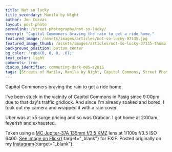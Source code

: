 ```yaml
---
title: Not so lucky
title_secondary: Manila by Night
author: Jon Cuevas
layout: post-photo
permalink: /street-photography/not-so-lucky/
excerpt: "Capitol Commoners braving the rain to get a ride home."
featured_image: /assets/images/articles/not-so-lucky-07135.jpg
featured_image_thumb: /assets/images/articles/not-so-lucky-07135-thumb.jpg
background_position: bottom center
bg_color: 'rgba(0, 0, 0, .6);'
text_color: light
comments: true
disqus_identifier: commuting-dark-005-s2015
tags: [Streets of Manila, Manila by Night, Capitol Commons, Street Photography, Sony, Sony A7Sii, Manila, Photography, Mirrorless, Vintage Lenses, Jupiter 37A]
---
```


<p class="lead">Capitol Commoners braving the rain to get a ride home.</p>

I've been stuck in the vicinity of Capitol Commons in Pasig since 9:00pm due to that day's traffic gridlock. And since I'm already soaked and bored, I took out my camera and wrapped it with a rain cover.

Uber was at x5 surge pricing and so was Grabcar. I got home at 2:00am, feverish and exhausted.

Taken using a [MC Jupiter-37A 135mm f/3.5 KMZ][7] lens at 1/100s f/3.5 ISO 6400. [See image on Flickr][1]{:target="_blank"} for EXIF. Posted originally on my [Instagram][2]{:target="_blank"}.

[1]: https://www.flickr.com/photos/archondigital/23169403144/
[2]: https://www.instagram.com/p/_Uac2DGq6m/
[3]: /topic/humans-of-san-andres-bukid/
[4]: /topic/streets-of-manila/
[5]: /topic/sony-a7sii/
[6]: /topic/sony/
[7]: /topic/vintage-lenses/
[8]: /street-photography/close-to-your-heart/